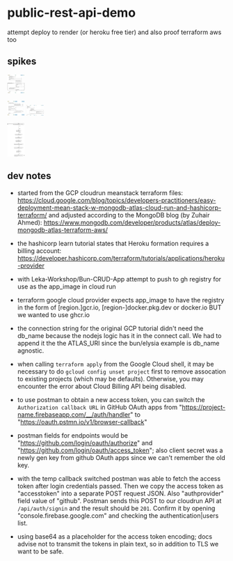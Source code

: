 # public-rest-api-demo
attempt deploy to render (or heroku free tier) and also proof terraform aws too


## spikes
[<img alt="sequence oauth" width="40px" src="diagram/sequence-oauth.svg" />](https://github.com/patterns/public-rest-api-demo/blob/main/diagram/sequence-oauth.puml)

[<img alt="firebase auth ui" width="40px" src="diagram/firebase-auth-ui.svg" />](https://github.com/patterns/public-rest-api-demo/blob/main/diagram/firebase-auth-ui.puml)
[<img alt="firebase auth manual" width="40px" src="diagram/firebase-auth-manual.svg" />](https://github.com/patterns/public-rest-api-demo/blob/main/diagram/firebase-auth-manual.puml)

[<img alt="state unverified" width="40px" src="diagram/state-unverified.svg" />](https://github.com/patterns/public-rest-api-demo/blob/main/diagram/state-unverified.puml)

## dev notes

- started from the GCP cloudrun meanstack terraform files: https://cloud.google.com/blog/topics/developers-practitioners/easy-deployment-mean-stack-w-mongodb-atlas-cloud-run-and-hashicorp-terraform/
and adjusted according to the MongoDB blog (by Zuhair Ahmed): https://www.mongodb.com/developer/products/atlas/deploy-mongodb-atlas-terraform-aws/

- the hashicorp learn tutorial states that Heroku formation requires a billing account: https://developer.hashicorp.com/terraform/tutorials/applications/heroku-provider

- with Leka-Workshop/Bun-CRUD-App attempt to push to gh registry for use as the app_image in cloud run

- terraform google cloud provider expects app_image to have the registry in the form of [region.]gcr.io, [region-]docker.pkg.dev or docker.io BUT we wanted to use ghcr.io

- the connection string for the original GCP tutorial didn't need the db_name because the nodejs logic has it in the connect call. We had to append it the the ATLAS_URI since the bun/elysia example is db_name agnostic.

- when calling `terraform apply` from the Google Cloud shell, it may be necessary to do `gcloud config unset project` first to remove assocation to existing projects (which may be defaults). Otherwise, you may encounter the error about Cloud Billing API being disabled.

- to use postman to obtain a new access token, you can switch the `Authorization callback URL` in GitHub OAuth apps from "https://project-name.firebaseapp.com/__/auth/handler" to "https://oauth.pstmn.io/v1/browser-callback"

- postman fields for endpoints would be "https://github.com/login/oauth/authorize" and "https://github.com/login/oauth/access_token"; also client secret was a newly gen key from github OAuth apps since we can't remember the old key.

- with the temp callback switched postman was able to fetch the access token after login credentials passed. Then we copy the access token as "accesstoken" into a separate POST request JSON. Also "authprovider" field value of "github". Postman sends this POST to our cloudrun API at `/api/auth/signin` and the result should be `201`. Confirm it by opening "console.firebase.google.com" and checking the authentication|users list.

- using base64 as a placeholder for the access token encoding; docs advise not to transmit the tokens in plain text, so in addition to TLS we want to be safe.

